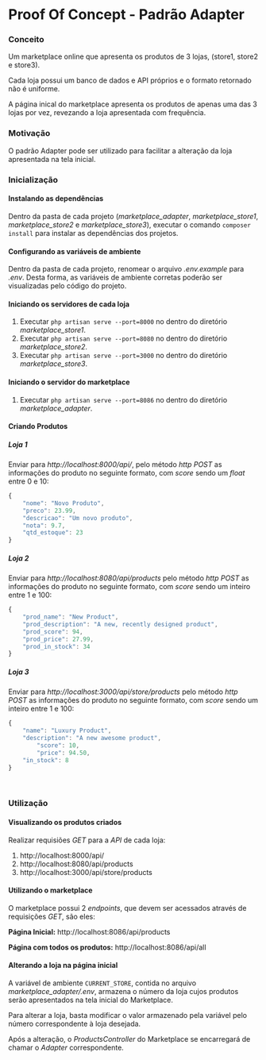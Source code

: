 ﻿# Proof Of Concept - Padrão Adapter

### Conceito
Um marketplace online que apresenta os produtos de 3 lojas, (store1, store2 e store3).

Cada loja possui um banco de dados e API próprios e o formato retornado não é uniforme.

A página inical do marketplace apresenta os produtos de apenas uma das 3 lojas por vez, revezando a loja apresentada com frequência.

### Motivação
O padrão Adapter pode ser utilizado para facilitar a alteração da loja apresentada na tela inicial.

### Inicialização

#### Instalando as dependências
Dentro da pasta de cada projeto (_marketplace_adapter_, _marketplace_store1_, _marketplace_store2_ e _marketplace_store3_), executar o comando `composer install` para instalar as dependências dos projetos.
	
#### Configurando as variáveis de ambiente
Dentro da pasta de cada projeto, renomear o arquivo _.env.example_ para _.env_. 
Desta forma, as variáveis de ambiente corretas poderão ser visualizadas pelo código do projeto.
	
#### Iniciando os servidores de cada loja
 1. Executar `php artisan serve --port=8000` no dentro do diretório _marketplace_store1_.
 2. Executar `php artisan serve --port=8080` no dentro do diretório _marketplace_store2_.
 3. Executar `php artisan serve --port=3000` no dentro do diretório _marketplace_store3_.

#### Iniciando o servidor do marketplace
 1. Executar `php artisan serve --port=8086` no dentro do diretório _marketplace_adapter_.

#### Criando Produtos
##### Loja 1
Enviar para _http://localhost:8000/api/_, pelo método _http POST_ as informações do produto no seguinte formato, com _score_ sendo um _float_ entre 0 e 10:
```javascript
{
	"nome": "Novo Produto",
	"preco": 23.99,
	"descricao": "Um novo produto",
	"nota": 9.7,
	"qtd_estoque": 23
}
```
##### Loja 2
Enviar para _http://localhost:8080/api/products_ pelo método _http POST_ as informações do produto no seguinte formato, com _score_ sendo um inteiro entre 1 e 100:
```javascript
{
	"prod_name": "New Product",
	"prod_description": "A new, recently designed product",
	"prod_score": 94,
	"prod_price": 27.99,
	"prod_in_stock": 34
}
```
##### Loja 3
Enviar para _http://localhost:3000/api/store/products_ pelo método _http POST_ as informações do produto no seguinte formato, com _score_ sendo um inteiro entre 1 e 100:
``` javascript
{
	"name": "Luxury Product",
	"description": "A new awesome product",
    	"score": 10,
    	"price": 94.50,
	"in_stock": 8
}
```
<br/>

### Utilização
#### Visualizando os produtos criados
Realizar requisiões _GET_ para a _API_ de cada loja:

 1. http://localhost:8000/api/
 2. http://localhost:8080/api/products
 3. http://localhost:3000/api/store/products

#### Utilizando o marketplace
O marketplace possui 2 _endpoints_, que devem ser acessados através de requisições _GET_, são eles:

**Página Inicial:** http://localhost:8086/api/products 

**Página com todos os produtos:** http://localhost:8086/api/all

#### Alterando a loja na página inicial
A variável de ambiente `CURRENT_STORE`, contida no arquivo _marketplace_adapter/.env_, armazena o número da loja cujos produtos serão apresentados na tela inicial do Marketplace. 

Para alterar a loja, basta modificar o valor armazenado pela variável pelo número correspondente à loja desejada.

Após a alteração, o _ProductsController_ do Marketplace se encarregará de chamar o _Adapter_ correspondente.
